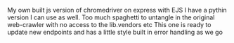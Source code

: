 My own built js version of chromedriver on express with EJS
I have a pythin version I can use as well.
Too much spaghetti to untangle in the original web-crawler with no access to the lib.vendors etc
This one is ready to update new endpoints and has a little style built in
error handling as we go 
